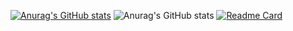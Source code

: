 [![Anurag's GitHub stats](https://github-readme-stats.vercel.app/api?username=yylljjj)](https://github.com/anuraghazra/github-readme-stats)
![Anurag's GitHub stats](https://github-readme-stats.vercel.app/api?username=yylljjj&show_icons=true&theme=tokyonight)
[![Readme Card](https://github-readme-stats.vercel.app/api/pin/?username=yylljjj&repo=github-readme-stats)](https://github.com/yylljjj/ll)
